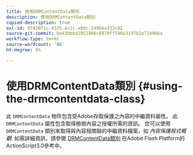 ```yaml
---
title: 使用DRMContentData類別
description: 使用DRMContentData類別
copied-description: true
exl-id: 97428f1c-4335-4c1c-a0dc-249b6a333c02
source-git-commit: be43bbbd1051886c8979ff590a3197b2a7249b6a
workflow-type: tm+mt
source-wordcount: '86'
ht-degree: 0%

---
```


# 使用DRMContentData類別 {#using-the-drmcontentdata-class}

此 `DRMContentData` 物件包含受Adobe存取保護之內容的中繼資料屬性。 此 `DRMContentData` 屬性包含取得檢視內容之授權所需的資訊。 您可以使用 `DRMContentData` 類別來取得與內容相關聯的中繼資料檔案，如 *內容保護程式概觀*. 如需詳細資訊，請參閱 [DRMContentData類別](https://help.adobe.com/en_US/FlashPlatform/reference/actionscript/3/flash/net/drm/DRMContentData.html) 在Adobe Flash Platform的ActionScript3.0參考中。
